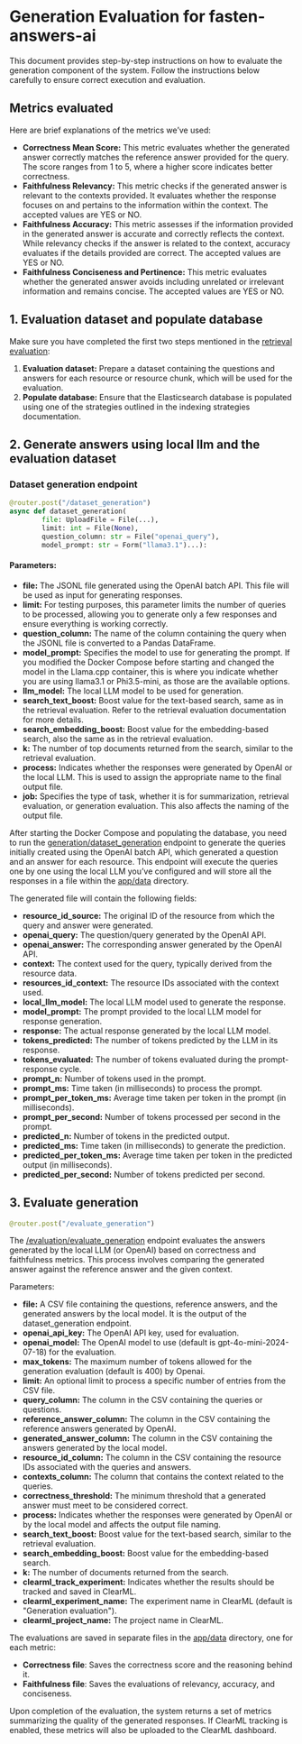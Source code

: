 # Generation Evaluation for fasten-answers-ai

This document provides step-by-step instructions on how to evaluate the generation component of the system. Follow the instructions below carefully to ensure correct execution and evaluation.

## Metrics evaluated

Here are brief explanations of the metrics we’ve used:

* **Correctness Mean Score:** This metric evaluates whether the generated answer correctly matches the reference answer provided for the query. The score ranges from 1 to 5, where a higher score indicates better correctness.
* **Faithfulness Relevancy:** This metric checks if the generated answer is relevant to the contexts provided. It evaluates whether the response focuses on and pertains to the information within the context. The accepted values are YES or NO.
* **Faithfulness Accuracy:** This metric assesses if the information provided in the generated answer is accurate and correctly reflects the context. While relevancy checks if the answer is related to the context, accuracy evaluates if the details provided are correct. The accepted values are YES or NO.
* **Faithfulness Conciseness and Pertinence:** This metric evaluates whether the generated answer avoids including unrelated or irrelevant information and remains concise. The accepted values are YES or NO.

## 1. Evaluation dataset and populate database

Make sure you have completed the first two steps mentioned in the [retrieval evaluation](./evaluate_retrieval.md):

1. **Evaluation dataset:** Prepare a dataset containing the questions and answers for each resource or resource chunk, which will be used for the evaluation.
2. **Populate database:** Ensure that the Elasticsearch database is populated using one of the strategies outlined in the indexing strategies documentation.

## 2. Generate answers using local llm and the evaluation dataset

### Dataset generation endpoint

```python
@router.post("/dataset_generation")
async def dataset_generation(
        file: UploadFile = File(...),
        limit: int = File(None),
        question_column: str = File("openai_query"),
        model_prompt: str = Form("llama3.1")...):
```

#### Parameters:
* **file:** The JSONL file generated using the OpenAI batch API. This file will be used as input for generating responses.
* **limit:** For testing purposes, this parameter limits the number of queries to be processed, allowing you to generate only a few responses and ensure everything is working correctly.
* **question_column:** The name of the column containing the query when the JSONL file is converted to a Pandas DataFrame.
* **model_prompt:** Specifies the model to use for generating the prompt. If you modified the Docker Compose before starting and changed the model in the Llama.cpp container, this is where you indicate whether you are using llama3.1 or Phi3.5-mini, as those are the available options.
* **llm_model:** The local LLM model to be used for generation.
* **search_text_boost:** Boost value for the text-based search, same as in the retrieval evaluation. Refer to the retrieval evaluation documentation for more details.
* **search_embedding_boost:** Boost value for the embedding-based search, also the same as in the retrieval evaluation.
* **k:** The number of top documents returned from the search, similar to the retrieval evaluation.
* **process:** Indicates whether the responses were generated by OpenAI or the local LLM. This is used to assign the appropriate name to the final output file.
* **job:** Specifies the type of task, whether it is for summarization, retrieval evaluation, or generation evaluation. This also affects the naming of the output file.

After starting the Docker Compose and populating the database, you need to run the [generation/dataset_generation](../app/routes/database_endpoints.py) endpoint to generate the queries initially created using the OpenAI batch API, which generated a question and an answer for each resource. This endpoint will execute the queries one by one using the local LLM you’ve configured and will store all the responses in a file within the [app/data](../app/data/) directory.

The generated file will contain the following fields:

* **resource_id_source:** The original ID of the resource from which the query and answer were generated.
* **openai_query:** The question/query generated by the OpenAI API.
* **openai_answer:** The corresponding answer generated by the OpenAI API.
* **context:** The context used for the query, typically derived from the resource data.
* **resources_id_context:** The resource IDs associated with the context used.
* **local_llm_model:** The local LLM model used to generate the response.
* **model_prompt:** The prompt provided to the local LLM model for response generation.
* **response:** The actual response generated by the local LLM model.
* **tokens_predicted:** The number of tokens predicted by the LLM in its response.
* **tokens_evaluated:** The number of tokens evaluated during the prompt-response cycle.
* **prompt_n:** Number of tokens used in the prompt.
* **prompt_ms:** Time taken (in milliseconds) to process the prompt.
* **prompt_per_token_ms:** Average time taken per token in the prompt (in milliseconds).
* **prompt_per_second:** Number of tokens processed per second in the prompt.
* **predicted_n:** Number of tokens in the predicted output.
* **predicted_ms:** Time taken (in milliseconds) to generate the prediction.
* **predicted_per_token_ms:** Average time taken per token in the predicted output (in milliseconds).
* **predicted_per_second:** Number of tokens predicted per second.

## 3. Evaluate generation

```python
@router.post("/evaluate_generation")
```

The [/evaluation/evaluate_generation](../app/routes/evaluation_endpoints.py) endpoint evaluates the answers generated by the local LLM (or OpenAI) based on correctness and faithfulness metrics. This process involves comparing the generated answer against the reference answer and the given context.


Parameters:

* **file:** A CSV file containing the questions, reference answers, and the generated answers by the local model. It is the output of the dataset_generation endpoint.
* **openai_api_key:** The OpenAI API key, used for evaluation.
* **openai_model:** The OpenAI model to use (default is gpt-4o-mini-2024-07-18) for the evaluation.
* **max_tokens:** The maximum number of tokens allowed for the generation evaluation (default is 400) by Openai.
* **limit:** An optional limit to process a specific number of entries from the CSV file.
* **query_column:** The column in the CSV containing the queries or questions.
* **reference_answer_column:** The column in the CSV containing the reference answers generated by OpenAI.
* **generated_answer_column:** The column in the CSV containing the answers generated by the local model.
* **resource_id_column:** The column in the CSV containing the resource IDs associated with the queries and answers.
* **contexts_column:** The column that contains the context related to the queries.
* **correctness_threshold:** The minimum threshold that a generated answer must meet to be considered correct.
* **process:** Indicates whether the responses were generated by OpenAI or by the local model and affects the output file naming.
* **search_text_boost:** Boost value for the text-based search, similar to the retrieval evaluation.
* **search_embedding_boost:** Boost value for the embedding-based search.
* **k:** The number of documents returned from the search.
* **clearml_track_experiment:** Indicates whether the results should be tracked and saved in ClearML.
* **clearml_experiment_name:** The experiment name in ClearML (default is "Generation evaluation").
* **clearml_project_name:** The project name in ClearML.

The evaluations are saved in separate files in the [app/data](../app/data/) directory, one for each metric:

* **Correctness file**: Saves the correctness score and the reasoning behind it.
* **Faithfulness file**: Saves the evaluations of relevancy, accuracy, and conciseness.

Upon completion of the evaluation, the system returns a set of metrics summarizing the quality of the generated responses. If ClearML tracking is enabled, these metrics will also be uploaded to the ClearML dashboard.